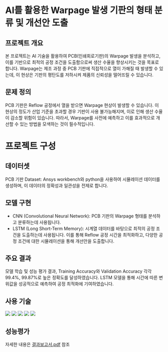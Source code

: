 # AI를 활용한 Warpage 발생 기판의 형태 분류 및 개선안 도출
## 프로젝트 개요
본 프로젝트는 AI 기술을 활용하여 PCB(인쇄회로기판)의 Warpage 발생을 분석하고, 이를 기반으로 최적의 공정 조건을 도출함으로써 생산 수율을 향상시키는 것을 목표로 합니다. Warpage는 제조 과정 중 PCB 기판에 직접적으로 열이 가해질 때 발생할 수 있는데, 이 현상은 기판의 평탄도를 저하시켜 제품의 신뢰성을 떨어뜨릴 수 있습니다.
## 문제 정의
PCB 기판은 Reflow 공정에서 열을 받으면 Warpage 현상이 발생할 수 있습니다. 이 현상의 정도가 산업 기준을 초과할 경우 기판이 사용 불가능해지며, 이로 인해 생산 수율이 감소할 위험이 있습니다. 따라서, Warpage를 사전에 예측하고 이를 효과적으로 개선할 수 있는 방법을 모색하는 것이 필수적입니다.
# 프로젝트 구성
## 데이터셋
PCB 기판 Dataset: Ansys workbench와 python을 사용하여 시뮬레이션 데이터를 생성하며, 이 데이터의 정확성과 일관성을 전제로 합니다.
## 모델 구현
- CNN (Convolutional Neural Network): PCB 기판의 Warpage 형태를 분석하고 분류하는데 사용됩니다.
- LSTM (Long Short-Term Memory): 시계열 데이터를 바탕으로 최적의 공정 조건을 도출하는데 사용됩니다. 이를 통해 Reflow 공정 시간을 최적화하고, 다양한 공정 조건에 대한 시뮬레이션을 통해 개선안을 도출합니다.
## 주요 결과
모델 학습 및 성능 평가 결과, Training Accuracy와 Validation Accuracy 각각 99.4%, 99.87%로 높은 정확도를 달성하였습니다.
LSTM 모델을 통해 시간에 따른 변위값을 성공적으로 예측하여 공정 최적화에 기여하였습니다.
## 사용 기술

<img src="https://img.shields.io/badge/Python-3776AB?style=flat-square&logo=python&logoColor=white"/> <img src="https://img.shields.io/badge/scikitlearn-F7931E?style=flat-square&logo=scikitlearn&logoColor=white"/> <img src="https://img.shields.io/badge/Tensorflow-FF6F00?style=flat-square&logo=tensorflow&logoColor=white"/> <img src="https://img.shields.io/badge/Pytorch-EE4C2C?style=flat-square&logo=pytorch&logoColor=white"/> <img src="https://img.shields.io/badge/Ansys-00A162?style=flat-square&logo=ansys&logoColor=white"/> 


## 성능평가
자세한 내용은 [결과보고서.pdf](https://github.com/hongwon1031/Myungji_AI_Contest/blob/main/%EA%B2%B0%EA%B3%BC%EB%B3%B4%EA%B3%A0%EC%84%9C.pdf) 참조
